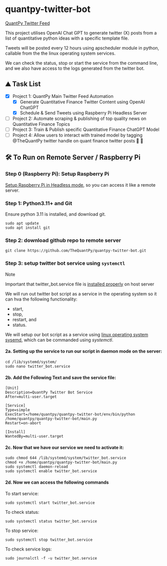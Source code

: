 # quantpy-twitter-bot

[QuantPy Twitter Feed](https://twitter.com/TheQuantPy)

This project utilises OpenAI Chat GPT to generate twitter (X) posts from a list of quantitative python ideas with a specific template file.

Tweets will be posted every 12 hours using apscheduler module in python, callable from the the linux operating system services.

We can check the status, stop or start the service from the command line, and we also have access to the logs generated from the twitter bot.

## :mountain: Task List

- [x] Project 1: QuantPy Main Twitter Feed Automation
  - [x] Generate Quantitative Finance Twitter Content using OpenAI ChatGPT
  - [x] Schedule & Send Tweets using Raspberry Pi Headless Server
- [ ] Project 2: Automate scraping & publishing of top quality news on Quantitative Finance Topics
- [ ] Project 3: Train & Publish specific Quantitative Finance ChatGPT Model
- [ ] Project 4: Allow users to interact with trained model by tagging @TheQuantPy twitter handle on quant finance twitter posts :tada: :champagne:

## :hammer_and_wrench: To Run on Remote Server / Raspberry Pi

### Step 0 (Raspberry Pi): Setup Raspberry Pi

[Setup Raspberry Pi in Headless mode](https://www.hackster.io/435738/how-to-setup-your-raspberry-pi-headless-8a905f), so you can access it like a remote server.

### Step 1: Python3.11+ and Git

Ensure python 3.11 is installed, and download git.

```
sudo apt update
sudo apt install git
```

### Step 2: download github repo to remote server

```
git clone https://github.com/TheQuantPy/quantpy-twitter-bot.git
```

### Step 3: setup twitter bot service using `systemctl`

> [!NOTE]
> Important that twitter_bot.service file is [installed properly](https://gist.github.com/emxsys/a507f3cad928e66f6410e7ac28e2990f) on host server

We will run out twitter bot script as a service in the operating system so it can hva the following functionality:

- start,
- stop,
- restart, and
- status.

We will setup our bot script as a service using [linux operating system sysemd](https://wiki.archlinux.org/title/systemd), which can be commanded using <i>systemctl</i>.

#### 2a. Setting up the service to run our script in daemon mode on the server:

```
cd /lib/systemd/system/
sudo nano twitter_bot.service
```

#### 2b. Add the Following Text and save the service file:

```
[Unit]
Description=QuantPy Twitter Bot Service
After=multi-user.target

[Service]
Type=simple
ExecStart=/home/quantpy/quantpy-twitter-bot/env/bin/python /home/quantpy/quantpy-twitter-bot/main.py
Restart=on-abort

[Install]
WantedBy=multi-user.target
```

#### 2c. Now that we have our service we need to activate it:

```
sudo chmod 644 /lib/systemd/system/twitter_bot.service
chmod +x /home/quantpy/quantpy-twitter-bot/main.py
sudo systemctl daemon-reload
sudo systemctl enable twitter_bot.service

```

#### 2d. Now we can access the following commands

To start service:

```
sudo systemctl start twitter_bot.service
```

To check status:

```
sudo systemctl status twitter_bot.service
```

To stop service:

```
sudo systemctl stop twitter_bot.service
```

To check service logs:

```
sudo journalctl -f -u twitter_bot.service
```
